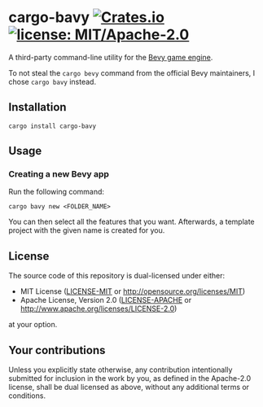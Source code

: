 # cargo-bavy [![Crates.io](https://img.shields.io/crates/v/cargo-bavy.svg)](https://crates.io/crates/cargo-bavy) [![license: MIT/Apache-2.0](https://img.shields.io/badge/license-MIT%2FApache--2.0-blue.svg)](https://github.com/TimJentzsch/cargo-bavy/#license)

A third-party command-line utility for the [Bevy game engine](https://bevyengine.org/).

To not steal the `cargo bevy` command from the official Bevy maintainers, I chose `cargo bavy` instead.

## Installation

```cli
cargo install cargo-bavy
```

## Usage

### Creating a new Bevy app

Run the following command:

```cli
cargo bavy new <FOLDER_NAME>
```

You can then select all the features that you want.
Afterwards, a template project with the given name is created for you.

## License

The source code of this repository is dual-licensed under either:

- MIT License ([LICENSE-MIT](LICENSE-MIT) or <http://opensource.org/licenses/MIT>)
- Apache License, Version 2.0 ([LICENSE-APACHE](LICENSE-APACHE) or <http://www.apache.org/licenses/LICENSE-2.0>)

at your option.

## Your contributions

Unless you explicitly state otherwise, any contribution intentionally submitted for inclusion in the work by you, as defined in the Apache-2.0 license, shall be dual licensed as above, without any additional terms or conditions.
